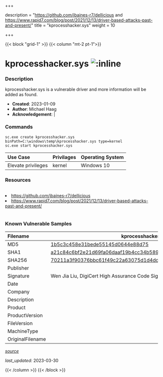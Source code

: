 +++

description = "https://github.com/jbaines-r7/dellicious and https://www.rapid7.com/blog/post/2021/12/13/driver-based-attacks-past-and-present/"
title = "kprocesshacker.sys"
weight = 10

+++


{{< block "grid-1" >}}
{{< column "mt-2 pt-1">}}


# kprocesshacker.sys ![:inline](/images/twitter_verified.png) 


### Description

kprocesshacker.sys is a vulnerable driver and more information will be added as found.

- **Created**: 2023-01-09
- **Author**: Michael Haag
- **Acknowledgement**:  | [](https://twitter.com/)

### Commands

```
sc.exe create kprocesshacker.sys binPath=C:\windows\temp\kprocesshacker.sys type=kernel
sc.exe start kprocesshacker.sys
```

| Use Case | Privilages | Operating System | 
|:---- | ---- | ---- |
| Elevate privileges | kernel | Windows 10 |

### Resources
<br>
<li><a href=" https://github.com/jbaines-r7/dellicious"> https://github.com/jbaines-r7/dellicious</a></li>
<li><a href=" https://www.rapid7.com/blog/post/2021/12/13/driver-based-attacks-past-and-present/"> https://www.rapid7.com/blog/post/2021/12/13/driver-based-attacks-past-and-present/</a></li>
<br>

### Known Vulnerable Samples

| Filename | kprocesshacker.sys |
|:---- | ---- | 
| MD5 | <a href="https://www.virustotal.com/gui/file/1b5c3c458e31bede55145d0644e88d75">1b5c3c458e31bede55145d0644e88d75</a> |
| SHA1 | <a href="https://www.virustotal.com/gui/file/a21c84c6bf2e21d69fa06daaf19b4cc34b589347">a21c84c6bf2e21d69fa06daaf19b4cc34b589347</a> |
| SHA256 | <a href="https://www.virustotal.com/gui/file/70211a3f90376bbc61f49c22a63075d1d4ddd53f0aefa976216c46e6ba39a9f4">70211a3f90376bbc61f49c22a63075d1d4ddd53f0aefa976216c46e6ba39a9f4</a> |
| Publisher |  |
| Signature | Wen Jia Liu, DigiCert High Assurance Code Signing CA-1, DigiCert   |
| Date |  |
| Company |  |
| Description |  |
| Product |  |
| ProductVersion |  |
| FileVersion |  |
| MachineType |  |
| OriginalFilename |  |



[*source*](https://github.com/magicsword-io/LOLDrivers/tree/main/yaml/kprocesshacker.sys.yml)

*last_updated:* 2023-03-30








{{< /column >}}
{{< /block >}}
